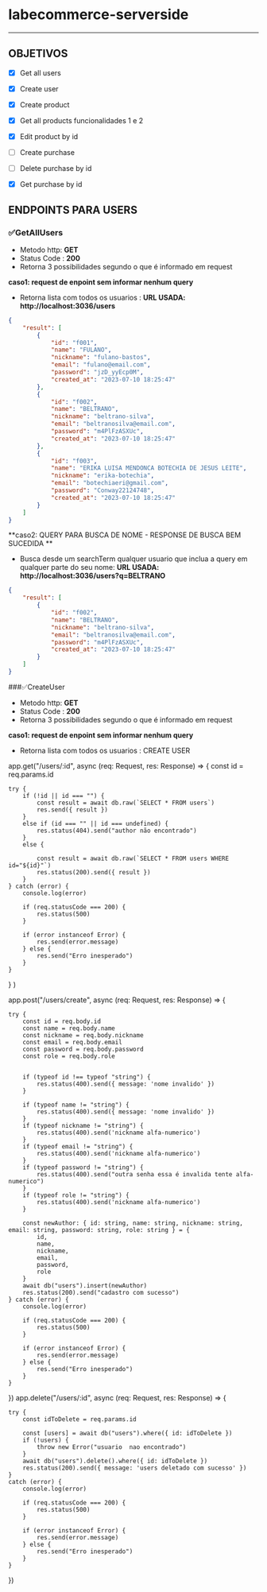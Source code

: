 # labecommerce-serverside
----

## OBJETIVOS
- [x]  Get all users
- [x]  Create user
- [x]  Create product
- [x]  Get all products funcionalidades 1 e 2
- [x]  Edit product by id
- [ ]  Create purchase
- [ ]  Delete purchase by id
- [x]  Get purchase by id


## ENDPOINTS PARA USERS

### ✅GetAllUsers
- Metodo http: **GET**
- Status Code : **200**
- Retorna 3 possibilidades segundo o que é informado em request

**caso1: request de enpoint sem informar nenhum query**
- Retorna lista com todos os usuarios :
**URL USADA: http://localhost:3036/users**
```json
{
    "result": [
        {
            "id": "f001",
            "name": "FULANO",
            "nickname": "fulano-bastos",
            "email": "fulano@email.com",
            "password": "jzD_yyEcp0M",
            "created_at": "2023-07-10 18:25:47"
        },
        {
            "id": "f002",
            "name": "BELTRANO",
            "nickname": "beltrano-silva",
            "email": "beltranosilva@email.com",
            "password": "m4PlFzASXUc",
            "created_at": "2023-07-10 18:25:47"
        },
        {
            "id": "f003",
            "name": "ERIKA LUISA MENDONCA BOTECHIA DE JESUS LEITE",
            "nickname": "erika-botechia",
            "email": "botechiaeri@gmail.com",
            "password": "Conway22124748",
            "created_at": "2023-07-10 18:25:47"
        }
    ]
}
```

**caso2: QUERY PARA BUSCA DE NOME - RESPONSE DE BUSCA BEM SUCEDIDA **
- Busca desde um searchTerm qualquer usuario que inclua a query em qualquer parte do seu nome:
**URL USADA: http://localhost:3036/users?q=BELTRANO**
```json
{
    "result": [
        {
            "id": "f002",
            "name": "BELTRANO",
            "nickname": "beltrano-silva",
            "email": "beltranosilva@email.com",
            "password": "m4PlFzASXUc",
            "created_at": "2023-07-10 18:25:47"
        }
    ]
}
```



###✅CreateUser
- Metodo http: **GET**
- Status Code : **200**
- Retorna 3 possibilidades segundo o que é informado em request

**caso1: request de enpoint sem informar nenhum query**
- Retorna lista com todos os usuarios :
CREATE USER

app.get("/users/:id", async (req: Request, res: Response) => {
    const id = req.params.id

    try {
        if (!id || id === "") {
            const result = await db.raw(`SELECT * FROM users`)
            res.send({ result })
        }
        else if (id === "" || id === undefined) {
            res.status(404).send("author não encontrado")
        }
        else {

            const result = await db.raw(`SELECT * FROM users WHERE id="${id}"`)
            res.status(200).send({ result })
        }
    } catch (error) {
        console.log(error)

        if (req.statusCode === 200) {
            res.status(500)
        }

        if (error instanceof Error) {
            res.send(error.message)
        } else {
            res.send("Erro inesperado")
        }
    }
}
)




app.post("/users/create", async (req: Request, res: Response) => {

    try {
        const id = req.body.id
        const name = req.body.name
        const nickname = req.body.nickname
        const email = req.body.email
        const password = req.body.password
        const role = req.body.role


        if (typeof id !== typeof "string") {
            res.status(400).send({ message: 'nome invalido' })
        }

        if (typeof name != "string") {
            res.status(400).send({ message: 'nome invalido' })
        }
        if (typeof nickname != "string") {
            res.status(400).send('nickname alfa-numerico')
        }
        if (typeof email != "string") {
            res.status(400).send('nickname alfa-numerico')
        }
        if (typeof password != "string") {
            res.status(400).send("outra senha essa é invalida tente alfa-numerico")
        }
        if (typeof role != "string") {
            res.status(400).send('nickname alfa-numerico')
        }

        const newAuthor: { id: string, name: string, nickname: string, email: string, password: string, role: string } = {
            id,
            name,
            nickname,
            email,
            password,
            role
        }
        await db("users").insert(newAuthor)
        res.status(200).send("cadastro com sucesso")
    } catch (error) {
        console.log(error)

        if (req.statusCode === 200) {
            res.status(500)
        }

        if (error instanceof Error) {
            res.send(error.message)
        } else {
            res.send("Erro inesperado")
        }
    }
})
app.delete("/users/:id", async (req: Request, res: Response) => {

    try {
        const idToDelete = req.params.id

        const [users] = await db("users").where({ id: idToDelete })
        if (!users) {
            throw new Error("usuario  nao encontrado")
        }
        await db("users").delete().where({ id: idToDelete })
        res.status(200).send({ message: 'users deletado com sucesso' })
    }
    catch (error) {
        console.log(error)

        if (req.statusCode === 200) {
            res.status(500)
        }

        if (error instanceof Error) {
            res.send(error.message)
        } else {
            res.send("Erro inesperado")
        }
    }
})
